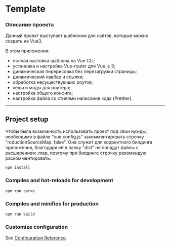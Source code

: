 # Template

### Описание проекта
Данный проект выступает шаблоном для сайтов, которые можно создать на Vue3.

В этом приложении:
- полная настойка шаблона на Vue CLI;
- установка и настройка Vue-router для Vue.js 3;
- динамическая перерисовка без перезагрузки страницы;
- динамический навбар и ссылки;
- обработка несуществующих роутов;
- хеши и моды для роутера;
- настройка общего конфига;
- настройка файла со стилями написания кода (Prettier).
***
## Project setup
Чтобы была возможность использовать проект под свои нужды, необходимо в файле "vue.config.js" закомментировать строчку "roductionSourceMap: false". Она служит для корректного билдинга приложения, благодаря ей в папку "dist" не попадут файлы с расширением .map, поэтому при билдинге строчку рекомендую раскомментировать.
```
npm install
```

### Compiles and hot-reloads for development

```
npm run serve
```

### Compiles and minifies for production

```
npm run build
```

### Customize configuration

See [Configuration Reference](https://cli.vuejs.org/config/).
